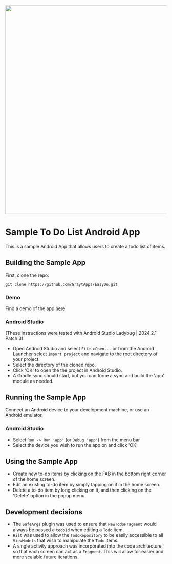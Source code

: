 <img src="https://github.com/user-attachments/assets/3e7675e6-3e56-4cc7-a457-03e3c99ac7c3" height="650" />

Sample To Do List Android App
=============================

This is a sample Android App that allows users to create a todo list of items.

## Building the Sample App

First, clone the repo:

`git clone https://github.com/GraytApps/EasyDo.git`

### Demo
Find a demo of the app [here](https://drive.google.com/file/d/12FRRwHOvwYajil_gxMVnIRgxZX60e7gD/view?usp=share_link)

### Android Studio

(These instructions were tested with Android Studio Ladybug | 2024.2.1 Patch 3)

* Open Android Studio and select `File->Open...` or from the Android Launcher select `Import project` and navigate to the root directory of your project.
* Select the directory of the cloned repo.
* Click 'OK' to open the the project in Android Studio.
* A Gradle sync should start, but you can force a sync and build the 'app' module as needed.

## Running the Sample App

Connect an Android device to your development machine, or use an Android emulator.

### Android Studio

* Select `Run -> Run 'app'` (or `Debug 'app'`) from the menu bar
* Select the device you wish to run the app on and click 'OK'

## Using the Sample App

* Create new to-do items by clicking on the FAB in the bottom right corner of the home screen.
* Edit an existing to-do item by simply tapping on it in the home screen.
* Delete a to-do item by long clicking on it, and then clicking on the 'Delete' option in the popup menu.

## Development decisions

* The `SafeArgs` plugin was used to ensure that `NewTodoFragment` would always be passed a `todoId` when editing a `Todo` item.
* `Hilt` was used to allow the `TodoRepository` to be easily accessible to all `ViewModels` that wish to manipulate the `Todo` items.
* A single activity approach was incorporated into the code architecture, so that each screen can act as a `Fragment`. This will allow for easier and more scalable future iterations.
